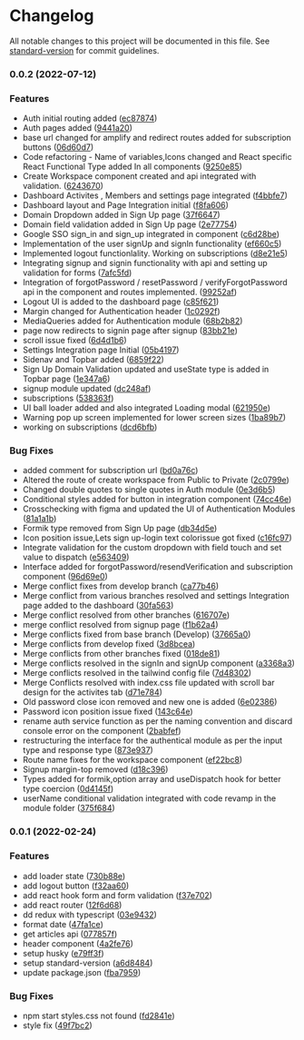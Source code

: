 # Changelog

All notable changes to this project will be documented in this file. See [standard-version](https://github.com/conventional-changelog/standard-version) for commit guidelines.

### 0.0.2 (2022-07-12)


### Features

* Auth initial routing  added ([ec87874](https://github-neoito.com/comunifyllc/frontend/commit/ec8787446a6ed10ccfa433226faa4b7cefd77b3d))
* Auth pages added ([9441a20](https://github-neoito.com/comunifyllc/frontend/commit/9441a200fbce4d44013b29e81f6fa36abfd7a26a))
* base url changed for amplify and redirect routes added for subscription buttons ([06d60d7](https://github-neoito.com/comunifyllc/frontend/commit/06d60d7e97363e2be641f071d2a7f7a3bcf9c0fb))
* Code refactoring - Name of variables,Icons changed and React specific React Functional Type added In all components ([9250e85](https://github-neoito.com/comunifyllc/frontend/commit/9250e857a76d345cd792793bd5ba711bdbe88206))
* Create Workspace component created and api integrated with validation. ([6243670](https://github-neoito.com/comunifyllc/frontend/commit/6243670e8e927ef5de3b3f9c08d6530f92144464))
* Dashboard Activites , Members and settings page integrated ([f4bbfe7](https://github-neoito.com/comunifyllc/frontend/commit/f4bbfe7d7f898940a71e2fd076bb1ee4809b8257))
* Dashboard layout and Page Integration initial ([f8fa606](https://github-neoito.com/comunifyllc/frontend/commit/f8fa60629bf934285fb7a9a5b6c1ff7839bbc3fb))
* Domain Dropdown added in Sign Up page ([37f6647](https://github-neoito.com/comunifyllc/frontend/commit/37f664718d0144e1bf6dc00fa4acb5d464e0eaa7))
* Domain field validation added in Sign Up page ([2e77754](https://github-neoito.com/comunifyllc/frontend/commit/2e77754add9640c75c9ef6fcb510bf65af740bc5))
* Google SSO sign_in and sign_up integrated in component ([c6d28be](https://github-neoito.com/comunifyllc/frontend/commit/c6d28be49875e799fade4ae183c63b5c6e8cc549))
* Implementation of the user signUp and signIn functionality ([ef660c5](https://github-neoito.com/comunifyllc/frontend/commit/ef660c572d9f4505b78175bd3d5cb5bf8d3a2853))
* Implemented logout functionlality. Working on subscriptions ([d8e21e5](https://github-neoito.com/comunifyllc/frontend/commit/d8e21e5e2aa0f2cfa6893093def19dbdec067087))
* Integrating signup and signin functionality with api and setting up validation for forms ([7afc5fd](https://github-neoito.com/comunifyllc/frontend/commit/7afc5fd397c0452430da2bbed3009777035375d8))
* Integration of forgotPassword / resetPassword / verifyForgotPassword api in the component and routes implemented. ([99252af](https://github-neoito.com/comunifyllc/frontend/commit/99252aff7bc51aca3c2957a9cb839fe7edc41a42))
* Logout UI is added to the dashboard page ([c85f621](https://github-neoito.com/comunifyllc/frontend/commit/c85f6215332150a256da5d4c85cb7e7e5be8d17d))
* Margin changed for Authentication header ([1c0292f](https://github-neoito.com/comunifyllc/frontend/commit/1c0292f9ae44e43bb43eac12e0a26910f1b3c5aa))
* MediaQueries added for Authentication module ([68b2b82](https://github-neoito.com/comunifyllc/frontend/commit/68b2b82e1ce9de6cf229bc394a21f5586d3875bb))
* page now redirects to signin  page after signup ([83bb21e](https://github-neoito.com/comunifyllc/frontend/commit/83bb21e34b5ef64e06e69cfad189e3062a6622e2))
* scroll issue fixed ([6d4d1b6](https://github-neoito.com/comunifyllc/frontend/commit/6d4d1b6d4287238ef510b26f4a6d63853623c173))
* Settings Integration page Initial ([05b4197](https://github-neoito.com/comunifyllc/frontend/commit/05b41978503dfe22277708c4d6210d0905722c6b))
* Sidenav and Topbar added ([6859f22](https://github-neoito.com/comunifyllc/frontend/commit/6859f229c17bbce0a29a5828e45452fb6769c9b7))
* Sign Up Domain Validation updated and useState type is added in Topbar page ([1e347a6](https://github-neoito.com/comunifyllc/frontend/commit/1e347a6d65d86a9101b5840df7aa807b473d2f82))
* signup module updated ([dc248af](https://github-neoito.com/comunifyllc/frontend/commit/dc248af1610d8700deaef24a8efa2e7278e9a5ae))
* subscriptions ([538363f](https://github-neoito.com/comunifyllc/frontend/commit/538363f285ccd35dfeddcb714aca7a74e903c5b8))
* UI ball loader added and also integrated Loading modal ([621950e](https://github-neoito.com/comunifyllc/frontend/commit/621950ebf17eca1e76efc2e2c18e93ea1a131f4f))
* Warning pop up screen implemented for lower screen sizes ([1ba89b7](https://github-neoito.com/comunifyllc/frontend/commit/1ba89b74fe263e4cd800c348006f3fa6e5634897))
* working on subscriptions ([dcd6bfb](https://github-neoito.com/comunifyllc/frontend/commit/dcd6bfb6275292aee15cf5ac8c8f3191728ac1f5))


### Bug Fixes

* added comment for subscription url ([bd0a76c](https://github-neoito.com/comunifyllc/frontend/commit/bd0a76c70876b94b889db8de1e28b176d25f7a04))
* Altered the route of create workspace from Public to Private ([2c0799e](https://github-neoito.com/comunifyllc/frontend/commit/2c0799e46280a560b23334c5d4c147d4ac8534e9))
* Changed double quotes to single quotes in Auth module ([0e3d6b5](https://github-neoito.com/comunifyllc/frontend/commit/0e3d6b512d905b0192953d2759caa488112d09b6))
* Conditional styles added for button in integration component ([74cc46e](https://github-neoito.com/comunifyllc/frontend/commit/74cc46ef32e6474e700902a51cb06e32a2602ca7))
* Crosschecking with figma and updated the UI of Authentication Modules ([81a1a1b](https://github-neoito.com/comunifyllc/frontend/commit/81a1a1b980f3756c6315957f5788016a8a534d21))
* Formik type removed from Sign Up page ([db34d5e](https://github-neoito.com/comunifyllc/frontend/commit/db34d5e4095c5fb92c4f4e9189de3cae420721c7))
* Icon position issue,Lets sign up-login text colorissue got fixed ([c16fc97](https://github-neoito.com/comunifyllc/frontend/commit/c16fc975ac69f22dd87273a94c645354bc54eb7d))
* Integrate validation for the custom dropdown with field touch and set value to dispatch ([e563409](https://github-neoito.com/comunifyllc/frontend/commit/e56340941d5594f882e4b137661a4b3e7608329f))
* Interface added for forgotPassword/resendVerification and subscription component ([96d69e0](https://github-neoito.com/comunifyllc/frontend/commit/96d69e0f449e16355b591b2815fcf3a750ce7c12))
* Merge conflict fixes from develop branch ([ca77b46](https://github-neoito.com/comunifyllc/frontend/commit/ca77b468a1b2597c6d5bcff814700d256f1d22de))
* Merge conflict from various branches resolved and settings Integration page added to the dashboard ([30fa563](https://github-neoito.com/comunifyllc/frontend/commit/30fa5634b873e684674548bfc389ff6851505045))
* Merge conflict resolved from other branches ([616707e](https://github-neoito.com/comunifyllc/frontend/commit/616707eefb18461301977b39c3180541f8edf7f5))
* merge conflict resolved from signup page ([f1b62a4](https://github-neoito.com/comunifyllc/frontend/commit/f1b62a4e2775fd7af0c727bc62d95a22ee6999a7))
* Merge conflicts fixed from base branch (Develop) ([37665a0](https://github-neoito.com/comunifyllc/frontend/commit/37665a000b60b04ac058c52a3be4ff83a20755bb))
* Merge conflicts from develop fixed ([3d8bcea](https://github-neoito.com/comunifyllc/frontend/commit/3d8bcea4dc81e66f7cfa765497e3c7b5097cb00d))
* Merge conflicts from other branches fixed ([018de81](https://github-neoito.com/comunifyllc/frontend/commit/018de817e19498a693378a65c48969c3ab569ce8))
* Merge conflicts resolved in the signIn and signUp component ([a3368a3](https://github-neoito.com/comunifyllc/frontend/commit/a3368a30d561becaa96881fda704212ffac237af))
* Merge conflicts resolved in the tailwind config file ([7d48302](https://github-neoito.com/comunifyllc/frontend/commit/7d4830247318c7967860cf2be1cd61174a5731f7))
* Merge Conflicts resolved with index.css file updated with scroll bar design for the activites tab ([d71e784](https://github-neoito.com/comunifyllc/frontend/commit/d71e7844516504b880fb9729585fe1172b651f18))
* Old password close icon removed and new one is added ([6e02386](https://github-neoito.com/comunifyllc/frontend/commit/6e023865785380b9a5712fee96d748b37093a2dd))
* Password icon position issue fixed ([143c64e](https://github-neoito.com/comunifyllc/frontend/commit/143c64ee8b0379775cb4a0f7e6944dfe932c1ebd))
* rename auth service function as per the naming convention and discard console error on the component ([2babfef](https://github-neoito.com/comunifyllc/frontend/commit/2babfef2e9af3882c72719a97b4861b3c6579880))
* restructuring the interface for the authentical module as per the input type and response type ([873e937](https://github-neoito.com/comunifyllc/frontend/commit/873e937dfed3c4a6f60071152b1be0cd7b3aef3e))
* Route name fixes for the workspace component ([ef22bc8](https://github-neoito.com/comunifyllc/frontend/commit/ef22bc80bf111b0b737b910df369a80e0e4bbac3))
* Signup margin-top removed ([d18c396](https://github-neoito.com/comunifyllc/frontend/commit/d18c39605793b818ac1814a8956e86e344eb277b))
* Types added for formik,option array and useDispatch hook for better type coercion ([0d4145f](https://github-neoito.com/comunifyllc/frontend/commit/0d4145fc268712d726007234989dc228a7109b35))
* userName conditional validation integrated with code revamp in the module folder ([375f684](https://github-neoito.com/comunifyllc/frontend/commit/375f6844e1ccd63f413583043940257266b37df8))

### 0.0.1 (2022-02-24)


### Features

* add loader state ([730b88e](https://github.com/akhil-neoito/react-redux-saga-ts-vite-boilerplate/commit/730b88e4471fe2d21be5c1bee29f5c225d3b56bc))
* add logout button ([f32aa60](https://github.com/akhil-neoito/react-redux-saga-ts-vite-boilerplate/commit/f32aa601c007a144f0ac15b448156914ac791b53))
* add react hook form and form validation ([f37e702](https://github.com/akhil-neoito/react-redux-saga-ts-vite-boilerplate/commit/f37e70245d914c020347d5df715520d9988c1796))
* add react router ([12f6d68](https://github.com/akhil-neoito/react-redux-saga-ts-vite-boilerplate/commit/12f6d689ae6713da8c7e41a8d390b5e090ffdbb5))
* dd redux with typescript ([03e9432](https://github.com/akhil-neoito/react-redux-saga-ts-vite-boilerplate/commit/03e9432886e92e7374cde89a7434ef25ff66542f))
* format date ([47fa1ce](https://github.com/akhil-neoito/react-redux-saga-ts-vite-boilerplate/commit/47fa1ce69487704ec52d0be188d5c1cdab615341))
* get articles api ([077857f](https://github.com/akhil-neoito/react-redux-saga-ts-vite-boilerplate/commit/077857fcfbbf703dd90985ecc13a9bdfd08bef8f))
* header component ([4a2fe76](https://github.com/akhil-neoito/react-redux-saga-ts-vite-boilerplate/commit/4a2fe76709403a0187707fadb571f426387ec400))
* setup husky ([e79ff3f](https://github.com/akhil-neoito/react-redux-saga-ts-vite-boilerplate/commit/e79ff3f0f95d7f66e3fd8e3d95524fe66c4fceff))
* setup standard-version ([a6d8484](https://github.com/akhil-neoito/react-redux-saga-ts-vite-boilerplate/commit/a6d84845bbf283475ecfce936ae32a8815242734))
* update package.json ([fba7959](https://github.com/akhil-neoito/react-redux-saga-ts-vite-boilerplate/commit/fba7959fbd12ef0864839000503e0afe8750095b))


### Bug Fixes

* npm start styles.css not found ([fd2841e](https://github.com/akhil-neoito/react-redux-saga-ts-vite-boilerplate/commit/fd2841e1b31c04458955f88d2fa11cbd7f53c960))
* style fix ([49f7bc2](https://github.com/akhil-neoito/react-redux-saga-ts-vite-boilerplate/commit/49f7bc25119daa99725d9da6c303e25e160e5e96))
